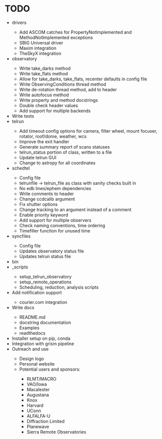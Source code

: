 # TODO
<ul>

<li>drivers</li>
    <ul>
    <li>Add ASCOM catches for PropertyNotImplemented and MethodNotImplemented exceptions</li>
    <li>SBIG Universal driver</li>
    <li>Maxim integration</li>
    <li>TheSkyX integration</li>
    </ul>

<li>observatory</li>
    <ul>
    <li>Write take_darks method</li>
    <li>Write take_flats method</li>
    <li>Allow for take_darks, take_flats, recenter defaults in config file</li>
    <li>Write ObservingConditions thread method</li>
    <li>Write de-rotation thread method, add to header</li>
    <li>Write autofocus method</li>
    <li>Write property and method docstrings</li>
    <li>Double check header values</li>
    <li>Add support for multiple backends</li>
    </ul>

<li>Write tests</li>

<li>telrun</li>
    <ul>
    <li>Add timeout config options for camera, filter wheel, mount focuser, rotator, roof/dome, weather, wcs</li>
    <li>Improve the exit handler</li>
    <li>Generate summary report of scans statuses</li>
    <li>telrun_status portion of class, written to a file</li>
    <li>Update telrun GUI</li>
    <li>Change to astropy for all coordinates</li>
    </ul>

<li>schedtel</li>
    <ul>
    <li>Config file</li>
    <li>telrunfile -> telrun_file as class with sanity checks built in</li>
    <li>No edb lines/ephem dependencies</li>
    <li>Write comments to header</li>
    <li>Change ccdcalib argument</li>
    <li>Fix shutter options</li>
    <li>Change tracking to an argument instead of a comment</li>
    <li>Enable priority keyword</li>
    <li>Add support for multiple observers</li>
    <li>Check naming conventions, time ordering</li>
    <li>Timefiller function for unused time</li>
    </ul>

<li>syncfiles</li>
    <ul>
    <li>Config file</li>
    <li>Updates observatory status file</li>
    <li>Updates telrun status file</li>
    </ul>

<li>bin</li>

<li>_scripts</li>
    <ul>
    <li>setup_telrun_observatory</li>
    <li>setup_remote_operations</li>
    <li>Scheduling, reduction, analysis scripts</li>
    </ul>

<li>Add notification support</li>
    <ul>
    <li>courier.com integration</li>
    </ul>

<li>Write docs</li>
    <ul>
    <li>README.md</li>
    <li>docstring documentation</li>
    <li>Examples</li>
    <li>readthedocs</li>
    </ul>

<li>Installer setup on pip, conda</li>

<li>Integration with grism pipeline</li>

<li>Outreach and use</li>
    <ul>
    <li>Design logo</li>
    <li>Personal website</li>
    <li>Potential users and sponsors:</li>
        <ul>
        <li>RLMT/MACRO</li>
        <li>VAO/Iowa</li>
        <li>Macalester</li>
        <li>Augustana</li>
        <li>Knox</li>
        <li>Harvard</li>
        <li>UConn</li>
        <li>ALFALFA-U</li>
        <li>Diffraction Limited</li>
        <li>Planewave</li>
        <li>Sierra Remote Observatories</li>
        </ul>
    </ul>

</ul>